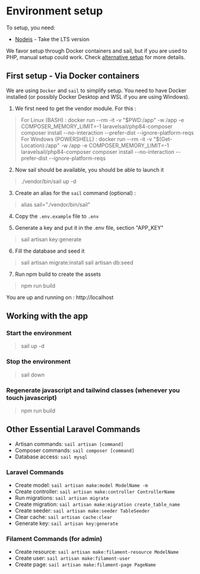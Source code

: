 # Environment setup

To setup, you need:
- [Nodejs](https://nodejs.org) - Take the LTS version

We favor setup through Docker containers and sail, but if you are used to PHP, manual setup could work. Check [alternative setup](./Setup_alternatives.md) for more details.

## First setup - Via Docker containers
We are using `Docker` and `sail` to simplify setup. You need to have Docker installed (or possibly Docker Desktop and WSL if you are using Windows).

1. We first need to get the vendor module. For this :
> For Linux (BASH) : docker run --rm -it -v "$PWD:/app" -w /app -e COMPOSER_MEMORY_LIMIT=-1 laravelsail/php84-composer composer install --no-interaction --prefer-dist --ignore-platform-reqs
> For Windows (POWERSHELL) : docker run --rm -it -v "$(Get-Location):/app" -w /app -e COMPOSER_MEMORY_LIMIT=-1 laravelsail/php84-composer composer install --no-interaction --prefer-dist --ignore-platform-reqs

2. Now sail should be available, you should be able to launch it

> ./vendor/bin/sail up -d

3. Create an alias for the `sail` command (optional) :

> alias sail="./vendor/bin/sail"

4. Copy the `.env.example` file to `.env`

5. Generate a key and put it in the .env file, section "APP_KEY"

> sail artisan key:generate

6. Fill the database and seed it

> sail artisan migrate:install 
> sail artisan db:seed

7. Run npm build to create the assets

> npm run build

You are up and running on : http://localhost

## Working with the app

### Start the environment 

> sail up -d

### Stop the environment 

> sail down

### Regenerate javascript and tailwind classes (whenever you touch javascript)

> npm run build

## Other Essential Laravel Commands
- Artisan commands: `sail artisan [command]`
- Composer commands: `sail composer [command]`
- Database access: `sail mysql`

### Laravel Commands
- Create model: `sail artisan make:model ModelName -m`
- Create controller: `sail artisan make:controller ControllerName`
- Run migrations: `sail artisan migrate`
- Create migration: `sail artisan make:migration create_table_name`
- Create seeder: `sail artisan make:seeder TableSeeder`
- Clear cache: `sail artisan cache:clear`
- Generate key: `sail artisan key:generate`

### Filament Commands (for admin)
- Create resource: `sail artisan make:filament-resource ModelName`
- Create user: `sail artisan make:filament-user`
- Create page: `sail artisan make:filament-page PageName`